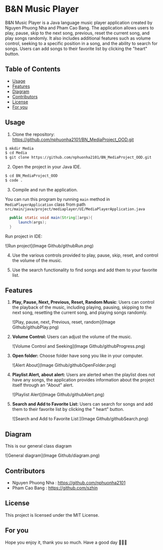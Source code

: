   # B&N Music Player

  B&N Music Player is a Java language music player application created by Nguyen Phuong Nha and Pham Cao Bang. The
  application allows users to play, pause, skip to the next song, previous, reset the current song, and play songs
  randomly. It also includes additional features such as volume control, seeking to a specific position in a song, and the
  ability to search for songs. Users can add songs to their favorite list by clicking the "heart" button.

  ## Table of Contents

  - [Usage](#usage)
  - [Features](#features)
  - [Diagram](#diagram)
  - [Contributors](#contributors)
  - [License](#license)
  - [For you](#for---you)

## Usage

  1. Clone the repository: https://github.com/nphuonha2101/BN_MediaProject_OOD.git

  ```bash
  $ mkdir Media
  $ cd Media
  $ git clone https://github.com/nphuonha2101/BN_MediaProject_OOD.git
  ```
  2. Open the project in your Java IDE.

  ```bash
  $ cd BN_MediaProject_OOD
  $ code .
  ```

  3. Compile and run the application.

You can run this program by running `main` method in `MediaPlayerApplication` class from path `src/main/java/project/mediaplayer/UI/MediaPlayerApplication.java`

  ```java
    public static void main(String[]args){
        launch(args);
    }
  ```

  Run project in IDE:

![Run project](Image Github/githubRun.png)

  4. Use the various controls provided to play, pause, skip, reset, and control the volume of the music.

  5. Use the search functionality to find songs and add them to your favorite list.

  ## Features

1. **Play, Pause, Next, Previous, Reset, Random Music**: Users can control the playback of the music, including playing,
   pausing, skipping to the next song, resetting the current song, and playing songs randomly.

   ![Play, pause, next, Previous, reset, random](Image Github/githubPlay.png)

2. **Volume Control:** Users can adjust the volume of the music.

   ![Volume Control and Seeking](Image Github/githubProgress.png)

3. **Open folder:** Choose folder have song you like in your computer.

   ![Alert About](Image Github/githubOpenFolder.png)

4. **Playlist Alert, about alert:** Users are alerted when the playlist does not have any songs, the application
   provides information about the project itself through an "About" alert.

   ![Playlist Alert](Image Github/githubAlert.png)

5. **Search and Add to Favorite List:** Users can search for songs and add them to their favorite list by clicking the "
   heart" button.

   ![Search and Add to Favorite List:](Image Github/githubSearch.png)

## Diagram

This is our general class diagram

![General diagram](Image Github/diagram.png)

## Contributors

- Nguyen Phuong Nha : https://github.com/nphuonha2101
- Pham Cao Bang : https://github.com/szhin

## License

This project is licensed under the MIT License.

## For you

  Hope you enjoy it, thank you so much.
  Have a good day 🥰😋😎
